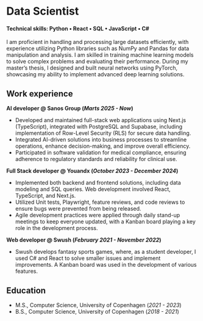 # Data Scientist
#### Technical skills: Python • React • SQL • JavaScript • C# 

I am proficient in handling and processing large datasets efficiently, with experience utilizing Python libraries such as NumPy and Pandas for data manipulation and analysis. I am skilled in training machine learning models to solve complex problems and evaluating their performance. During my master’s thesis, I designed and built neural networks using PyTorch, showcasing my ability to implement advanced deep learning solutions.

## Work experience
**AI developer @ Sanos Group (_Marts 2025 - Now_)**
- Developed and maintained full-stack web applications using Next.js (TypeScript), integrated with PostgreSQL and Supabase, including implementation of Row-Level Security (RLS) for secure data handling.
- Integrated AI-driven solutions into business processes to streamline operations, enhance decision-making, and improve overall efficiency.
- Participated in software validation for medical compliance, ensuring adherence to regulatory standards and reliability for clinical use.

**Full Stack developer @ Youandx (_October 2023 - December 2024_)**
- Implemented both backend and frontend solutions, including data modeling and SQL queries. Web development involved React, TypeScript, and Next.js.
- Utilized Unit tests, Playwright, feature reviews, and code reviews to ensure bugs were prevented from being released.
- Agile development practices were applied through daily stand-up meetings to keep everyone updated, with a Kanban board playing a key role in the development process.

**Web developer @ Swush (_February 2021 - November 2022_)**
- Swush develops fantasy sports games, where, as a student developer, I used C# and React to solve smaller issues and implement improvements. A Kanban board was used in the development of various features.

## Education
- M.S., Computer Science, University of Copenhagen (_2021 - 2023_)
- B.S., Computer Science, University of Copenhagen (_2018 - 2021_)
